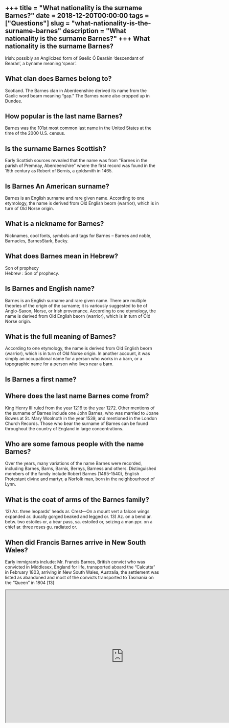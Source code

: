 +++
title = "What nationality is the surname Barnes?"
date = 2018-12-20T00:00:00
tags = ["Questions"]
slug = "what-nationality-is-the-surname-barnes"
description = "What nationality is the surname Barnes?"
+++
What nationality is the surname Barnes?
---------------------------------------

Irish: possibly an Anglicized form of Gaelic Ó Bearáin ‘descendant of Bearán’, a byname meaning ‘spear’.

What clan does Barnes belong to?
--------------------------------

Scotland. The Barnes clan in Aberdeenshire derived its name from the Gaelic word bearn meaning “gap.” The Barnes name also cropped up in Dundee.

How popular is the last name Barnes?
------------------------------------

Barnes was the 101st most common last name in the United States at the time of the 2000 U.S. census.

Is the surname Barnes Scottish?
-------------------------------

Early Scottish sources revealed that the name was from “Barnes in the parish of Premnay, Aberdeenshire” where the first record was found in the 15th century as Robert of Bernis, a goldsmith in 1465.

Is Barnes An American surname?
------------------------------

Barnes is an English surname and rare given name. According to one etymology, the name is derived from Old English beorn (warrior), which is in turn of Old Norse origin.

What is a nickname for Barnes?
------------------------------

Nicknames, cool fonts, symbols and tags for Barnes – Barnes and noble, Barnacles, BarnesStark, Bucky.

What does Barnes mean in Hebrew?
--------------------------------

Son of prophecy  
Hebrew : Son of prophecy.

Is Barnes and English name?
---------------------------

Barnes is an English surname and rare given name. There are multiple theories of the origin of the surname; it is variously suggested to be of Anglo-Saxon, Norse, or Irish provenance. According to one etymology, the name is derived from Old English beorn (warrior), which is in turn of Old Norse origin.

What is the full meaning of Barnes?
-----------------------------------

According to one etymology, the name is derived from Old English beorn (warrior), which is in turn of Old Norse origin. In another account, it was simply an occupational name for a person who works in a barn, or a topographic name for a person who lives near a barn.

Is Barnes a first name?
-----------------------

Where does the last name Barnes come from?
------------------------------------------

King Henry III ruled from the year 1216 to the year 1272. Other mentions of the surname of Barnes include one John Barnes, who was married to Joane Bowes at St. Mary Woolnoth in the year 1539, and mentioned in the London Church Records. Those who bear the surname of Barnes can be found throughout the country of England in large concentrations.

Who are some famous people with the name Barnes?
------------------------------------------------

Over the years, many variations of the name Barnes were recorded, including Barnes, Barns, Barnis, Bernys, Barness and others. Distinguished members of the family include Robert Barnes (1495-1540), English Protestant divine and martyr, a Norfolk man, born in the neighbourhood of Lynn.

What is the coat of arms of the Barnes family?
----------------------------------------------

12\) Az. three leopards’ heads ar. Crest—On a mount vert a falcon wings expanded ar. ducally gorged beaked and legged or. 13) Az. on a bend ar. betw. two estoiles or, a bear pass, sa. estoiled or, seizing a man ppr. on a chief ar. three roses gu. radiated or.

When did Francis Barnes arrive in New South Wales?
--------------------------------------------------

Early immigrants include: Mr. Francis Barnes, British convict who was convicted in Middlesex, England for life, transported aboard the “Calcutta” in February 1803, arriving in New South Wales, Australia, the settlement was listed as abandoned and most of the convicts transported to Tasmania on the “Queen” in 1804 \[13\]

<iframe allow="accelerometer; autoplay; clipboard-write; encrypted-media; gyroscope; picture-in-picture" allowfullscreen="" class="__youtube_prefs__  epyt-is-override  no-lazyload" data-no-lazy="1" data-origheight="433" data-origwidth="770" data-skipgform_ajax_framebjll="" height="433" id="_ytid_61559" loading="lazy" src="https://www.youtube.com/embed/eX-Olxqc3pU?enablejsapi=1&autoplay=0&cc_load_policy=0&cc_lang_pref=&iv_load_policy=1&loop=0&modestbranding=0&rel=1&fs=1&playsinline=0&autohide=2&theme=dark&color=red&controls=1&" title="YouTube player" width="770"></iframe>